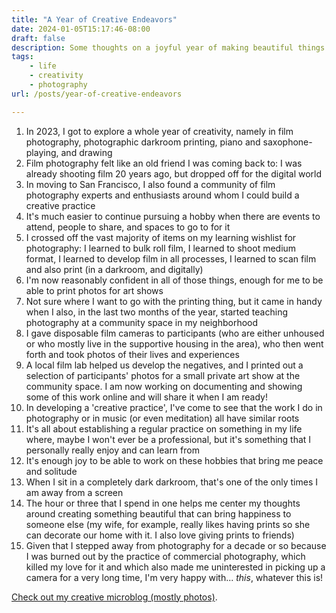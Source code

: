 ```yaml
---
title: "A Year of Creative Endeavors"
date: 2024-01-05T15:17:46-08:00
draft: false
description: Some thoughts on a joyful year of making beautiful things.
tags: 
    - life
    - creativity
    - photography
url: /posts/year-of-creative-endeavors

---
```


1. In 2023, I got to explore a whole year of creativity, namely in film photography, photographic darkroom printing, piano and saxophone-playing, and drawing
2. Film photography felt like an old friend I was coming back to: I was already shooting film 20 years ago, but dropped off for the digital world
3. In moving to San Francisco, I also found a community of film photography experts and enthusiasts around whom I could build a creative practice
4. It's much easier to continue pursuing a hobby when there are events to attend, people to share, and spaces to go to for it
5. I crossed off the vast majority of items on my learning wishlist for photography: I learned to bulk roll film, I learned to shoot medium format, I learned to develop film in all processes, I learned to scan film and also print (in a darkroom, and digitally)
6. I'm now reasonably confident in all of those things, enough for me to be able to print photos for art shows
7. Not sure where I want to go with the printing thing, but it came in handy when I also, in the last two months of the year, started teaching photography at a community space in my neighborhood
8. I gave disposable film cameras to participants (who are either unhoused or who mostly live in the supportive housing in the area), who then went forth and took photos of their lives and experiences
9. A local film lab helped us develop the negatives, and I printed out a selection of participants' photos for a small private art show at the community space. I am now working on documenting and showing some of this work online and will share it when I am ready! 
10. In developing a 'creative practice', I've come to see that the work I do in photography or in music (or even meditation) all have similar roots
11. It's all about establishing a regular practice on something in my life where, maybe I won't ever be a professional, but it's something that I personally really enjoy and can learn from
12. It's enough joy to be able to work on these hobbies that bring me peace and solitude
13. When I sit in a completely dark darkroom, that's one of the only times I am away from a screen
14. The hour or three that I spend in one helps me center my thoughts around creating something beautiful that can bring happiness to someone else (my wife, for example, really likes having prints so she can decorate our home with it. I also love giving prints to friends)
15. Given that I stepped away from photography for a decade or so because I was burned out by the practice of commercial photography, which killed my love for it and which also made me uninterested in picking up a camera for a very long time, I'm very happy with... *this*, whatever this is!

[Check out my creative microblog (mostly photos)](https://micro.popagandhi.com).